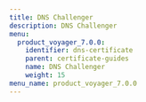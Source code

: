 ```yaml
---
title: DNS Challenger
description: DNS Challenger
menu:
  product_voyager_7.0.0:
    identifier: dns-certificate
    parent: certificate-guides
    name: DNS Challenger
    weight: 15
menu_name: product_voyager_7.0.0
---
```

